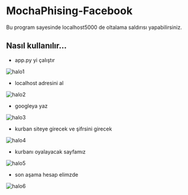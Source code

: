 # MochaPhising-Facebook
Bu program sayesinde localhost5000 de oltalama saldırısı yapabilirsiniz.

## Nasıl kullanılır...
+ app.py yi çalıştır

![halo1](https://github.com/user-attachments/assets/f53a2e5f-6e79-4ef1-8b4c-c92e0ed53fb2)

+ localhost adresini al

![halo2](https://github.com/user-attachments/assets/8a084c2a-e715-4796-a093-62c5d955c34f)

+ googleya yaz

![halo3](https://github.com/user-attachments/assets/fdf62996-c86a-4dc4-8efb-44884c9c3d44)

+ kurban siteye girecek ve şifrsini girecek

![halo4](https://github.com/user-attachments/assets/456863f9-ea14-4e90-acf6-a550a32bdc85)

+ kurbanı oyalayacak sayfamız

![halo5](https://github.com/user-attachments/assets/8c36f24f-43bb-4db8-8970-ab5093815e17)


+ son aşama hesap elimzde

![halo6](https://github.com/user-attachments/assets/d7939b98-c1ec-4df3-b44c-6a400e39aa6b)




